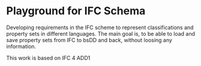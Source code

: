 # Playground for IFC Schema

Developing requirements in the IFC scheme to represent classifications and property sets in different languages. The main goal is, to be able to load and save property sets from IFC to bsDD and back, without loosing any information.

This work is based on IFC 4 ADD1 
